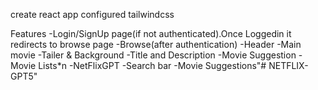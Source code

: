 create react app
configured tailwindcss

Features
    -Login/SignUp page(if not authenticated).Once Loggedin it redirects to browse page
    -Browse(after authentication)
        -Header
        -Main movie
               -Tailer & Background
               -Title and Description
               -Movie Suggestion
                      -Movie Lists*n
    -NetFlixGPT
        -Search bar
        -Movie Suggestions"# NETFLIX-GPT5" 
